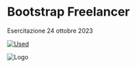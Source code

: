 # Bootstrap Freelancer

Esercitazione 24 ottobre 2023

[![Used](https://skillicons.dev/icons?i=html,css,bootstrap)](https://skillicons.dev)




![Logo](https://hiringplatform.boolean.careers/images/logo.png)

